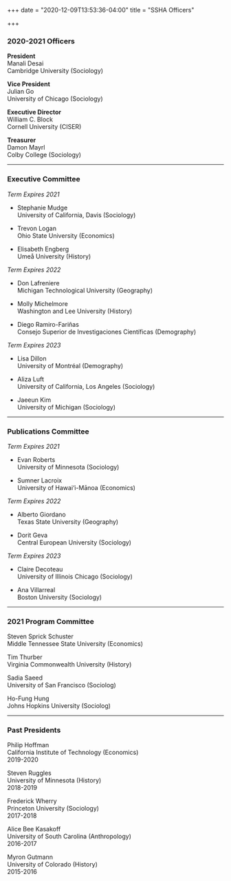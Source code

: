 +++
date = "2020-12-09T13:53:36-04:00"
title = "SSHA Officers"

+++

### 2020-2021 Officers

**President**  
Manali Desai  
Cambridge University (Sociology)  

**Vice President**  
Julian Go  
University of Chicago (Sociology)  

**Executive Director**  
William C. Block  
Cornell University (CISER)  

**Treasurer**  
Damon Mayrl  
Colby College (Sociology)  

----

### Executive Committee

*Term Expires 2021*

- Stephanie Mudge  
University of California, Davis (Sociology)  

- Trevon Logan  
Ohio State University (Economics)  

- Elisabeth Engberg  
Umeå University (History)  

*Term Expires 2022*

- Don Lafreniere  
Michigan Technological University (Geography)  

- Molly Michelmore  
Washington and Lee University (History)  

- Diego Ramiro-Fariñas  
 Consejo Superior de Investigaciones Científicas (Demography)

 *Term Expires 2023*

- Lisa Dillon  
University of Montréal (Demography)  

- Aliza Luft  
University of California, Los Angeles (Sociology)  

- Jaeeun Kim  
 University of Michigan (Sociology)

----

### Publications Committee  

*Term Expires 2021*

- Evan Roberts  
University of Minnesota (Sociology)  

- Sumner Lacroix  
University of Hawai‘i-Mānoa (Economics)  

*Term Expires 2022*  

- Alberto Giordano  
Texas State University (Geography)  

- Dorit Geva  
Central European University (Sociology)

*Term Expires 2023*  

- Claire Decoteau  
University of Illinois Chicago (Sociology)  

- Ana Villarreal  
Boston University (Sociology)

----

### 2021 Program Committee

Steven Sprick Schuster  
Middle Tennessee State University (Economics)

Tim Thurber  
Virginia Commonwealth University (History)

Sadia Saeed  
University of San Francisco (Sociolog)

Ho-Fung Hung  
Johns Hopkins University (Sociolog) 

----

### Past Presidents

Philip Hoffman  
California Institute of Technology (Economics)  
2019-2020

Steven Ruggles  
University of Minnesota (History)  
2018-2019

Frederick Wherry  
Princeton University (Sociology)  
2017-2018  

Alice Bee Kasakoff  
University of South Carolina (Anthropology)  
2016-2017  

Myron Gutmann  
University of Colorado (History)  
2015-2016  
